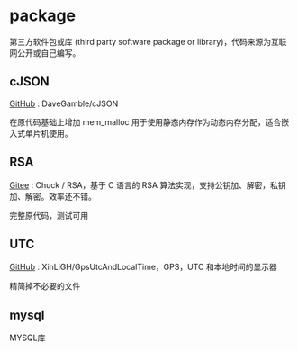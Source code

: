 # package
第三方软件包或库 (third party software package or  library)，代码来源为互联网公开或自己编写。

## cJSON

[GitHub](https://github.com/DaveGamble/cJSON.git) : DaveGamble/cJSON

在原代码基础上增加 mem_malloc 用于使用静态内存作为动态内存分配，适合嵌入式单片机使用。

## RSA

[Gitee](https://gitee.com/lch0821/RSA) : Chuck / RSA，基于 C 语言的 RSA 算法实现，支持公钥加、解密，私钥加、解密。效率还不错。

完整原代码，测试可用

## UTC
[GitHub](https://github.com/XinLiGH/GpsUtcAndLocalTime) : XinLiGH/GpsUtcAndLocalTime，GPS，UTC 和本地时间的显示器

精简掉不必要的文件

## mysql

MYSQL库




